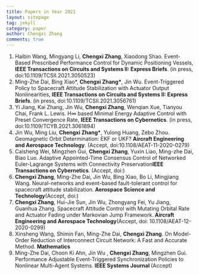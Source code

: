 ```yaml
---
title: Papers in Year 2021
layout: sitepage
tag: jekyll
category: paper
author: Chengxi Zhang
comments: true
---
```

<ol>
	<li>Haibin Wang, Mingyang Li, <b>Chengxi Zhang</b>, Xiaodong Shao. Event-Based Prescribed Performance Control for Dynamic Positioning Vessels, <b>IEEE Transactions on Circuits and Systems II: Express Briefs</b>. (in press, doi:10.1109/TCSII.2021.3050523)</li>
	<li>Ming-Zhe Dai, Bing Xiao*, <b>Chengxi Zhang*</b>, Jin Wu. Event-Triggered Policy to Spacecraft Attitude Stabilization with Actuator Output Nonlinearities, <b>IEEE Transactions on Circuits and Systems II: Express Briefs</b>. (in press, doi:10.1109/TCSII.2021.3056761)</li>
	<li>Yi Jiang, Kai Zhang, Jin Wu, <b>Chengxi Zhang</b>, Wenqian Xue, Tianyou Chai, Frank L. Lewis. H∞ based Minimal Energy Adaptive Control with Preset Convergence Rate, <b>IEEE Transactions on Cybernetics</b>. (in press, doi:10.1109/TCYB.2021.3061894)</li>
	<li>Jin Wu, Ming Liu, <b>Chengxi Zhang*</b>, Yulong Huang, Zebo Zhou. Geomagnetic Orbit Determination: EKF or UKF? <b>Aircraft Engineering and Aerospace Technology</b>. (Accept, doi:10.1108/AEAT-11-2020-0279)</li>
	<li>Caisheng Wei, Mingzhen Gui, <b>Chengxi Zhang</b>, Yuxin Liao, Ming-zhe Dai, Biao Luo. Adaptive Appointed-Time Consensus Control of Networked Euler-Lagrange Systems with Connectivity Preservation<b>IEEE Transactions on Cybernetics</b>. (Accept, doi:)</li>
	<li><b>Chengxi Zhang</b>, Ming-Zhe Dai, Jin Wu, Bing Xiao, Bo Li, Mingjiang Wang. Neural-networks and event-based fault-tolerant control for spacecraft attitude stabilization.<b> Aerospace Science and Technology</b>(Accept, doi:)</li>
	<li><b>Chengxi Zhang</b>, Hui-Jie Sun, Jin Wu, Zhongyang Fei, Yu Jiang, Guanhua Zhang. Spacecraft Attitude Control with Mutating Orbital Rate and Actuator Fading under Markovian Jump Framework.<b> Aircraft Engineering and Aerospace Technology</b>(Accept, doi: 10.1108/AEAT-12-2020-0299)</li>
	<li>Xinsheng Wang, Shimin Fan, Ming-Zhe Dai, <b>Chengxi Zhang</b>. On Model-Order Reduction of Interconnect Circuit Network: A Fast and Accurate Method. <b>Mathematics</b> </li>
	<li>Ming-Zhe Dai, Choon Ki Ahn, Jin Wu , <b>Chengxi Zhang</b>, Mingzhen Gui. Performance Adjustable Event-Triggered Synchronization Policies to Nonlinear Multi-Agent Systems. <b>IEEE Systems Journal </b>  (Accept)</li>
</ol>





<!--

	<li>Ming-Zhe Dai, <b>Chengxi Zhang*</b>, Henry Leung, Peng Dong, Bo Li. Distributed Integral-type Edge-event- and Self-triggered Synchronization for Nonlinear Multi-agent Systems. <b>IEEE Transactions on Systems, Man and Cybernetics: Systems</b>. (Under Revision)</li>
	<li><b>Chengxi Zhang</b>, Ming-Zhe Dai, Jin Wu, Bing Xiao, Bo Li, Mingjiang Wang. Neural-networks and event-based fault-tolerant control for spacecraft attitude stabilization, <b>Aerospace Science and Technology</b>. (Under Revision)</li>
	
	<li>Ming-Zhe Dai , Choon Ki Ahn, Jin Wu, <b>Chengxi Zhang</b>, Mingzhen Gui, Performance Adjustable Event-Triggered Synchronization Policies to Nonlinear Multi-Agent Systems, <b>IEEE Systems Journal. </b>(Under Review)</li>
	<li>Ming-Zhe Dai, <b>Chengxi Zhang</b>, Peng Dong, Henry Leung. Lp function based event-triggered policy tospacecraft attitude tracking<b>IEEE Transactions on Automatic Control</b>(Under Revision)</li>

</font>这个用来调整行间距
(师傅的雪人)

<img src="{{site.url}}/images/posts/2016-01-22-snowman.jpg " alt="" width="400" height="400" title="" align="" />

![mysnowman]({{site.url}}/images/posts/2016-01-22-snowman.JPG)

<img src="{{site.url}}/images/posts/SJTUDawn.jpg " alt="" width="480" height="360" title="" align="" />

-->
